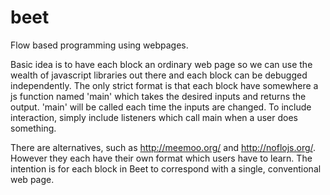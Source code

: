 beet
====

Flow based programming using webpages.

Basic idea is to have each block an ordinary web page so we can use the wealth of javascript libraries out there and each block can be debugged independently. The only strict format is that each block have somewhere a js function named 'main' which takes the desired inputs and returns the output. 'main' will be called each time the inputs are changed. To include interaction, simply include listeners which call main when a user does something.


There are alternatives, such as http://meemoo.org/ and http://noflojs.org/. However they each have their own format which users have to learn. The intention is for each block in Beet to correspond with a single, conventional web page.
